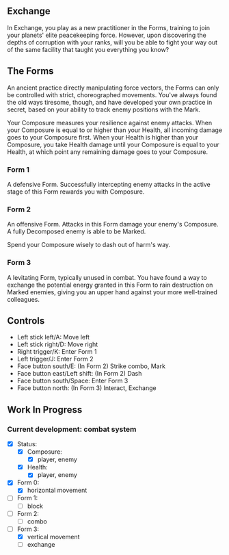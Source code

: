 ## Exchange

In Exchange, you play as a new practitioner in the Forms, training to join your planets' elite peacekeeping force. However, upon discovering the depths of corruption with your ranks, will you be able to fight your way out of the same facility that taught you everything you know?

## The Forms

An ancient practice directly manipulating force vectors, the Forms can only be controlled with strict, choreographed movements. You've always found the old ways tiresome, though, and have developed your own practice in secret, based on your ability to track enemy positions with the Mark.

Your Composure measures your resilience against enemy attacks. When your Composure is equal to or higher than your Health, all incoming damage goes to your Composure first. When your Health is higher than your Composure, you take Health damage until your Composure is equal to your Health, at which point any remaining damage goes to your Composure.

### Form 1

A defensive Form. Successfully intercepting enemy attacks in the active stage of this Form rewards you with Composure.

### Form 2

An offensive Form. Attacks in this Form damage your enemy's Composure. A fully Decomposed enemy is able to be Marked.

Spend your Composure wisely to dash out of harm's way.

### Form 3

A levitating Form, typically unused in combat. You have found a way to exchange the potential energy granted in this Form to rain destruction on Marked enemies, giving you an upper hand against your more well-trained colleagues.

## Controls

*   Left stick left/A: Move left
*   Left stick right/D: Move right
*   Right trigger/K: Enter Form 1
*   Left trigger/J: Enter Form 2
*   Face button south/E: (In Form 2) Strike combo, Mark
*   Face button east/Left shift: (In Form 2) Dash
*   Face button south/Space: Enter Form 3
*   Face button north: (In Form 3) Interact, Exchange 

## Work In Progress
### Current development: combat system
* [x] Status:
    * [x] Composure:
        * [x] player, enemy
    * [x] Health:
        * [x] player, enemy          
* [x] Form 0:
    * [x] horizontal movement
* [ ] Form 1:
    * [ ] block
* [ ] Form 2:
    * [ ] combo
* [ ] Form 3:
    * [x] vertical movement 
    * [ ] exchange
